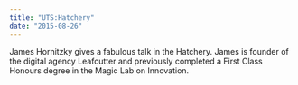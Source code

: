 ```yaml
---
title: "UTS:Hatchery"
date: "2015-08-26"
---
```

James Hornitzky gives a fabulous talk in the Hatchery. James is founder of the digital agency Leafcutter and previously completed a First Class Honours degree in the Magic Lab on Innovation.